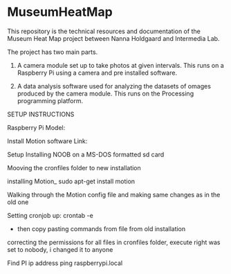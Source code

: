# MuseumHeatMap

This repository is the technical resources and documentation of the Museum Heat Map project between Nanna Holdgaard and Intermedia Lab.

The project has two main parts.

1. A camera module set up to take photos at given intervals. This runs on a Raspberry Pi using a camera and pre installed software.

2. A data analysis software used for analyzing the datasets of omages produced by the camera module. This runs on the Processing programming platform.


SETUP INSTRUCTIONS

Raspberry Pi
Model:

Install Motion software
Link:

Setup
Installing NOOB on a MS-DOS formatted sd card

Mooving the cronfiles folder to new installation

installing Motion_ sudo apt-get install motion

Walking through the Motion config file and making same changes as in the old one

Setting cronjob up: crontab -e
- then copy pasting commands from file from old installation

correcting the permissions for all files in cronfiles folder, execute right was set to nobody, i changed it to anyone


Find PI ip address
ping raspberrypi.local

